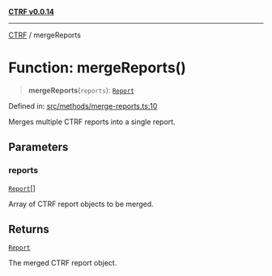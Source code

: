 [**CTRF v0.0.14**](../README.md)

***

[CTRF](../README.md) / mergeReports

# Function: mergeReports()

> **mergeReports**(`reports`): [`Report`](../interfaces/Report.md)

Defined in: [src/methods/merge-reports.ts:10](https://github.com/ctrf-io/ctrf-core-js/blob/main/src/methods/merge-reports.ts#L10)

Merges multiple CTRF reports into a single report.

## Parameters

### reports

[`Report`](../interfaces/Report.md)[]

Array of CTRF report objects to be merged.

## Returns

[`Report`](../interfaces/Report.md)

The merged CTRF report object.
